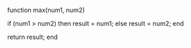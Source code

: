 function max(num1, num2)

   if (num1 > num2) then
      result = num1;
   else
      result = num2;
   end

   return result; 
end